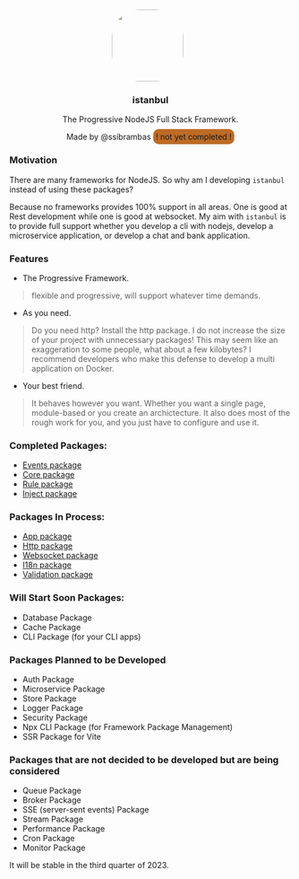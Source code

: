 <p align="center">
<br>
<img src="https://avatars.githubusercontent.com/u/76786120?v=4" width="128" height="128" style="border-radius: 50px; margin-right: 10px;" />
</p>
<h3 align="center">istanbul</h3>
<p align="center">
  The Progressive NodeJS Full Stack Framework.
</p>
<p align="center">
<span>
Made by @ssibrambas
</span>
<span style="height: 10px; width: 10px; background-color: #bc6c25; padding: 5px; border-radius: 10px;">! not yet completed !</span>
</p>

### Motivation

There are many frameworks for NodeJS. So why am I developing `istanbul` instead of using these packages?

Because no frameworks provides 100% support in all areas. One is good at Rest development while one is good at websocket. My aim with `istanbul` is to provide full support whether you develop a cli with nodejs, develop a microservice application, or develop a chat and bank application.  

### Features

- The Progressive Framework.
> flexible and progressive, will support whatever time demands.

- As you need.
> Do you need http? Install the http package. I do not increase the size of your project with unnecessary packages! This may seem like an exaggeration to some people, what about a few kilobytes? I recommend developers who make this defense to develop a multi application on Docker.

- Your best friend.
> It behaves however you want. Whether you want a single page, module-based or you create an archictecture. It also does most of the rough work for you, and you just have to configure and use it.

### Completed Packages:

- [Events package](https://github.com/istanbulnode/events)
- [Core package](https://github.com/istanbulnode/core)
- [Rule package](https://github.com/istanbulnode/rules)
- [Inject package](https://github.com/istanbulnode/inject)

### Packages In Process:

- [App package](https://github.com/istanbulnode/app)
- [Http package](https://github.com/istanbulnode/http)
- [Websocket package](https://github.com/istanbulnode/ws)
- [I18n package](https://github.com/istanbulnode/i18n)
- [Validation package](https://github.com/istanbulnode/validate)

### Will Start Soon Packages:

- Database Package
- Cache Package
- CLI Package (for your CLI apps)

### Packages Planned to be Developed

- Auth Package
- Microservice Package
- Store Package
- Logger Package
- Security Package
- Npx CLI Package (for Framework Package Management) 
- SSR Package for Vite

### Packages that are not decided to be developed but are being considered

- Queue Package
- Broker Package
- SSE (server-sent events) Package
- Stream Package
- Performance Package
- Cron Package
- Monitor Package

It will be stable in the third quarter of 2023.
